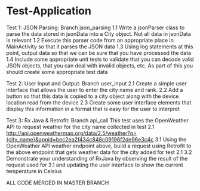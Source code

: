 # Test-Application
Test 1: JSON Parsing: Branch json_parsing
1.1 Write a jsonParser class to parse the data stored in jsonData into a City object. Not all data in jsonData is relevant
1.2 Execute this parser code from an appropriate place in MainActivity so that it parses the JSON data
1.3 Using log statements at this point, output data so that we can be sure that you have processed the data
1.4 Include some appropriate unit tests to validate that you can decode valid JSON objects, that you can deal with invalid objects, etc. As part of this you should create some appropriate test data

Test 2: User Input and Output: Branch user_input
2.1 Create a simple user interface that allows the user to enter the city name and rank.
2.2 Add a button so that this data is copied to a city object along with the device location read from the device
2.3 Create some user interface elements that display this information in a format that is easy for the user to interpret

Test 3: Rx Java & Retrofit: Branch api_call
This test uses the OpenWeather API to request weather for the city name collected in test 2.1
http://api.openweathermap.org/data/2.5/weather?q={city_name}&appid=bec2ea2f434c848c09196f2de96e3c4c
3.1 Using the OpenWeather API weather endpoint above, build a request using Retrofit to the above endpoint that gets weather data for the city added for test 2.1
3.2 Demonstrate your understanding of RxJava by observing the result of the request used for 3.1 and updating the user interface to show the current temperature in Celsius

ALL CODE MERGED IN MASTER BRANCH

